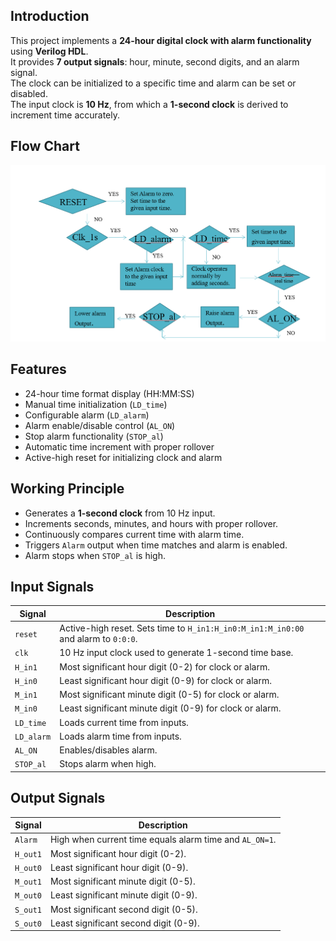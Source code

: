 

##  Introduction
This project implements a **24-hour digital clock with alarm functionality** using **Verilog HDL**.  
It provides **7 output signals**: hour, minute, second digits, and an alarm signal.  
The clock can be initialized to a specific time and alarm can be set or disabled.  
The input clock is **10 Hz**, from which a **1-second clock** is derived to increment time accurately.

## Flow Chart
![](https://github.com/arjunrpai/Alarm-Clock-using-FPGA/blob/main/flowchart.png)


##  Features
- 24-hour time format display (HH:MM:SS)  
- Manual time initialization (`LD_time`)  
- Configurable alarm (`LD_alarm`)  
- Alarm enable/disable control (`AL_ON`)  
- Stop alarm functionality (`STOP_al`)  
- Automatic time increment with proper rollover  
- Active-high reset for initializing clock and alarm

  
## Working Principle
- Generates a **1-second clock** from 10 Hz input.  
- Increments seconds, minutes, and hours with proper rollover.  
- Continuously compares current time with alarm time.  
- Triggers `Alarm` output when time matches and alarm is enabled.  
- Alarm stops when `STOP_al` is high.  



## Input Signals
| Signal     | Description |
|------------|-------------|
| `reset`    | Active-high reset. Sets time to `H_in1:H_in0:M_in1:M_in0:00` and alarm to `0:0:0`. |
| `clk`      | 10 Hz input clock used to generate 1-second time base. |
| `H_in1`    | Most significant hour digit (0-2) for clock or alarm. |
| `H_in0`    | Least significant hour digit (0-9) for clock or alarm. |
| `M_in1`    | Most significant minute digit (0-5) for clock or alarm. |
| `M_in0`    | Least significant minute digit (0-9) for clock or alarm. |
| `LD_time`  | Loads current time from inputs. |
| `LD_alarm` | Loads alarm time from inputs. |
| `AL_ON`    | Enables/disables alarm. |
| `STOP_al`  | Stops alarm when high. |


## Output Signals
| Signal     | Description |
|------------|-------------|
| `Alarm`    | High when current time equals alarm time and `AL_ON=1`. |
| `H_out1`   | Most significant hour digit (0-2). |
| `H_out0`   | Least significant hour digit (0-9). |
| `M_out1`   | Most significant minute digit (0-5). |
| `M_out0`   | Least significant minute digit (0-9). |
| `S_out1`   | Most significant second digit (0-5). |
| `S_out0`   | Least significant second digit (0-9). |



